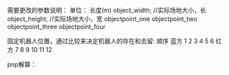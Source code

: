 需要更改的参数说明：
单位： 长度(m)
object_width; //实际场地大小，长
object_height; //实际场地大小，宽
objectpoint_one
objectpoint_two
objectpoint_three
objectpoint_four

固定机器人位置，通过比较来决定机器人的存在和去留: 顺序 蓝方 1 2 3 4 5 6 红方 7 8 9 10 11 12

pnp解算：
